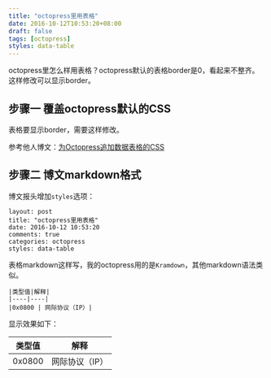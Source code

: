 ```yaml
---
title: "octopress里用表格"
date: 2016-10-12T10:53:20+08:00
draft: false
tags: [octopress]
styles: data-table
---
```


octopress里怎么样用表格？octopress默认的表格border是0，看起来不整齐。这样修改可以显示border。

<!--more-->

##  步骤一 覆盖octopress默认的CSS

表格要显示border，需要这样修改。

参考他人博文：[为Octopress追加数据表格的CSS](http://programus.github.io/blog/2012/03/07/add-table-data-css-for-octopress/)

##  步骤二 博文markdown格式

博文报头增加`styles`选项：

```
layout: post
title: "octopress里用表格"
date: 2016-10-12 10:53:20
comments: true
categories: octopress
styles: data-table
```

表格markdown这样写，我的octopress用的是`Kramdown`，其他markdown语法类似。

```
|类型值|解释|
|----|----|
|0x0800 | 网际协议（IP）|
```

显示效果如下：

|类型值|解释|
|----|----|
|0x0800 | 网际协议（IP）|


